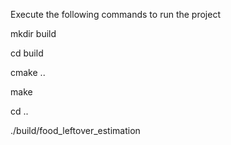 Execute the following commands to run the project

mkdir build

cd build

cmake ..

make

cd ..

./build/food_leftover_estimation